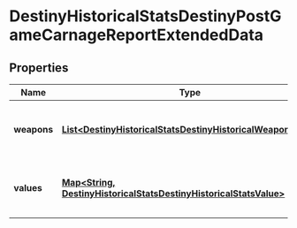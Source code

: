 
# DestinyHistoricalStatsDestinyPostGameCarnageReportExtendedData

## Properties
Name | Type | Description | Notes
------------ | ------------- | ------------- | -------------
**weapons** | [**List&lt;DestinyHistoricalStatsDestinyHistoricalWeaponStats&gt;**](DestinyHistoricalStatsDestinyHistoricalWeaponStats.md) | List of weapons and their perspective values. |  [optional]
**values** | [**Map&lt;String, DestinyHistoricalStatsDestinyHistoricalStatsValue&gt;**](DestinyHistoricalStatsDestinyHistoricalStatsValue.md) | Collection of stats for the player in this activity. |  [optional]



